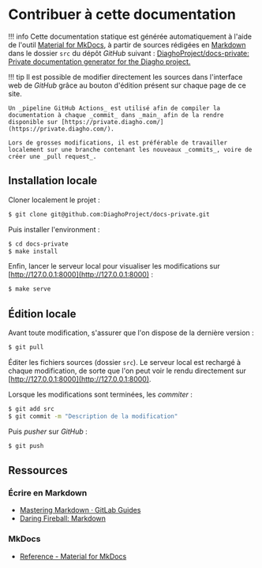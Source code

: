 # Contribuer à cette documentation

!!! info
    Cette documentation statique est générée automatiquement à l'aide de l'outil [Material for MkDocs](https://squidfunk.github.io/mkdocs-material/), à partir de sources rédigées en [Markdown](#ecrire-en-markdown) dans le dossier `src` du dépôt _GitHub_ suivant : [DiaghoProject/docs-private: Private documentation generator for the Diagho project.](https://github.com/DiaghoProject/docs-private)


!!! tip
    Il est possible de modifier directement les sources dans l'interface web de _GitHub_ grâce au bouton d'édition présent sur chaque page de ce site.

    Un _pipeline GitHub Actions_ est utilisé afin de compiler la documentation à chaque _commit_ dans _main_ afin de la rendre disponible sur [https://private.diagho.com/](https://private.diagho.com/).

    Lors de grosses modifications, il est préférable de travailler localement sur une branche contenant les nouveaux _commits_, voire de créer une _pull request_.

## Installation locale

Cloner localement le projet :
``` bash
$ git clone git@github.com:DiaghoProject/docs-private.git
```

Puis installer l'environment :
``` bash
$ cd docs-private
$ make install
```

Enfin, lancer le serveur local pour visualiser les modifications sur [http://127.0.0.1:8000](http://127.0.0.1:8000) :
``` bash
$ make serve
```

## Édition locale

Avant toute modification, s'assurer que l'on dispose de la dernière version :
``` bash
$ git pull
```

Éditer les fichiers sources (dossier `src`). Le serveur local est rechargé à chaque modification, de sorte que l'on peut voir le rendu directement sur [http://127.0.0.1:8000](http://127.0.0.1:8000).

Lorsque les modifications sont terminées, les _commiter_ :
``` bash
$ git add src
$ git commit -m "Description de la modification"
```

Puis  _pusher_ sur _GitHub_ :
``` bash
$ git push
```

## Ressources

### Écrire en Markdown

- [Mastering Markdown · GitLab Guides](https://guides.github.com/features/mastering-markdown/)
- [Daring Fireball: Markdown](https://daringfireball.net/projects/markdown/)

### MkDocs
- [Reference - Material for MkDocs](https://squidfunk.github.io/mkdocs-material/reference/)
